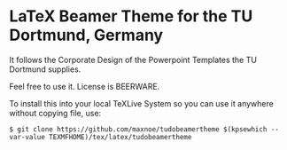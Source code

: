 # LaTeX Beamer Theme for the TU Dortmund, Germany

It follows the Corporate Design of the Powerpoint Templates the TU Dortmund supplies.

Feel free to use it. License is BEERWARE.

To install this into your local TeXLive System so you can use it anywhere without copying file, use:
```
$ git clone https://github.com/maxnoe/tudobeamertheme $(kpsewhich --var-value TEXMFHOME)/tex/latex/tudobeamertheme
```
